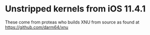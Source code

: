 # Unstripped kernels from iOS 11.4.1
These come from proteas who builds XNU from source as found at https://github.com/darm64/xnu
